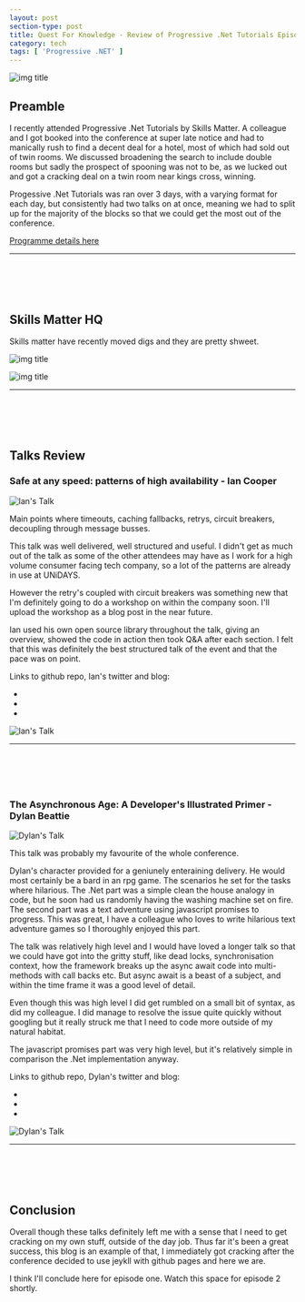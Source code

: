 ```yaml
---
layout: post
section-type: post
title: Quest For Knowledge - Review of Progressive .Net Tutorials Episode 1
category: tech
tags: [ 'Progressive .NET' ]
---
```

![img title](/img/progressive-dot-net-tutorials/prog-net.jpg)

## Preamble

I recently attended Progressive .Net Tutorials by Skills Matter. A colleague and I got booked into the conference at super late notice and had to manically rush to find a decent deal for a hotel, most of which had sold out of twin rooms. We discussed broadening the search to include double rooms but sadly the prospect of spooning was not to be, as we lucked out and got a cracking deal on a twin room near kings cross, winning.

Progessive .Net Tutorials was ran over 3 days, with a varying format for each day, but consistently had two talks on at once, meaning we had to split up for the majority of the blocks so that we could get the most out of the conference. 

[Programme details here](https://skillsmatter.com/conferences/7235-progressive-dot-net-tutorials-2016#program)

---
<h1 class="brand-heading">&nbsp;</h1>

## Skills Matter HQ

Skills matter have recently moved digs and they are pretty shweet.

![img title](/img/progressive-dot-net-tutorials/prog-net-02.jpg)

![img title](/img/progressive-dot-net-tutorials/prog-net-01.jpg)

---
<h1 class="brand-heading">&nbsp;</h1>

## Talks Review

### Safe at any speed: patterns of high availability - Ian Cooper

![Ian's Talk](/img/progressive-dot-net-tutorials/ian-talk-01.jpg)

Main points where timeouts, caching fallbacks, retrys, circuit breakers, decoupling through message busses.

This talk was well delivered, well structured and useful. I didn't get as much out of the talk as some of the other attendees may have as I work for a high volume consumer facing tech company, so a lot of the patterns are already in use at UNiDAYS. 

However the retry's coupled with circuit breakers was something new that I'm definitely going to do a workshop on within the company soon. I'll upload the workshop as a blog post in the near future.

Ian used his own open source library throughout the talk, giving an overview, showed the code in action then took Q&A after each section. I felt that this was definitely the best structured talk of the event and that the pace was on point.

Links to github repo, Ian's twitter and blog:
<ul class="list-inline social-buttons">

<li><a target="_blank" href="https://github.com/iancooper/Availability-Tutorial"><i class="fa fa-github fa-fw"></i></a></li> 

<li><a target="_blank" href="https://twitter.com/ICooper"><i class="fa fa-twitter fa-fw"></i></a></li> 

<li><a target="_blank" href="http://codebetter.com/iancooper/"><i class="fa fa-rss fa-fw"></i></a></li>
</ul>

![Ian's Talk](/img/progressive-dot-net-tutorials/ian-talk-02.jpg)

---
<h1 class="brand-heading">&nbsp;</h1>

### The Asynchronous Age: A Developer's Illustrated Primer - Dylan Beattie

![Dylan's Talk](/img/progressive-dot-net-tutorials/dylan-talk-01.jpg)

This talk was probably my favourite of the whole conference. 

Dylan's character provided for a geniunely enteraining delivery. He would most certainly be a bard in an rpg game. The scenarios he set for the tasks where hilarious. The .Net part was a simple clean the house analogy in code, but he soon had us randomly having the washing machine set on fire. The second part was a text adventure using javascript promises to progress. This was great, I have a colleague who loves to write hilarious text adventure games so I thoroughly enjoyed this part.

The talk was relatively high level and I would have loved a longer talk so that we could have got into the gritty stuff, like dead locks, synchronisation context, how the framework breaks up the async await code into multi-methods with call backs etc. But async await is a beast of a subject, and within the time frame it was a good level of detail.

Even though this was high level I did get rumbled on a small bit of syntax, as did my colleague. I did manage to resolve the issue quite quickly without googling but it really struck me that I need to code more outside of my natural habitat. 

The javascript promises part was very high level, but it's relatively simple in comparison the .Net implementation anyway.

Links to github repo, Dylan's twitter and blog:
<ul class="list-inline social-buttons">

<li><a target="_blank" href="https://github.com/dylanbeattie/ProgNet2016"><i class="fa fa-github fa-fw"></i></a></li> 

<li><a target="_blank" href="https://twitter.com/dylanbeattie"><i class="fa fa-twitter fa-fw"></i></a></li> 

<li><a target="_blank" href="http://www.dylanbeattie.net/"><i class="fa fa-rss fa-fw"></i></a></li>
</ul>

![Dylan's Talk](/img/progressive-dot-net-tutorials/dylan-talk-02.jpg)

---
<h1 class="brand-heading">&nbsp;</h1>

## Conclusion

Overall though these talks definitely left me with a sense that I need to get cracking on my own stuff, outside of the day job. Thus far it's been a great success, this blog is an example of that, I immediately got cracking after the conference decided to use jeykll with github pages and here we are. 

I think I'll conclude here for episode one. Watch this space for episode 2 shortly.

